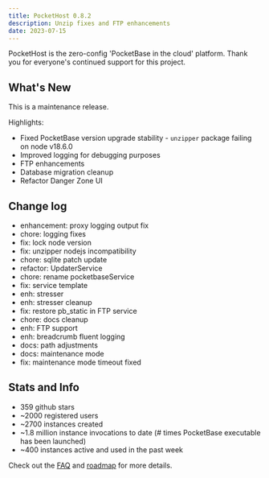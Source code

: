 ```yaml
---
title: PocketHost 0.8.2
description: Unzip fixes and FTP enhancements
date: 2023-07-15
---
```


PocketHost is the zero-config 'PocketBase in the cloud' platform. Thank you for everyone's continued support for this project.

## What's New

This is a maintenance release.

Highlights:

- Fixed PocketBase version upgrade stability - `unzipper` package failing on node v18.6.0
- Improved logging for debugging purposes
- FTP enhancements
- Database migration cleanup
- Refactor Danger Zone UI

## Change log

- enhancement: proxy logging output fix
- chore: logging fixes
- fix: lock node version
- fix: unzipper nodejs incompatibility
- chore: sqlite patch update
- refactor: UpdaterService
- chore: rename pocketbaseService
- fix: service template
- enh: stresser
- enh: stresser cleanup
- fix: restore pb_static in FTP service
- chore: docs cleanup
- enh: FTP support
- enh: breadcrumb fluent logging
- docs: path adjustments
- docs: maintenance mode
- fix: maintenance mode timeout fixed

## Stats and Info

- 359 github stars
- ~2000 registered users
- ~2700 instances created
- ~1.8 million instance invocations to date (# times PocketBase executable has been launched)
- ~400 instances active and used in the past week

Check out the [FAQ](https://pockethost.io/docs/overview/faq) and [roadmap](https://pockethost.io/docs/overview/roadmap) for more details.
